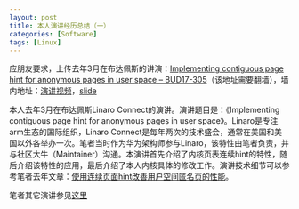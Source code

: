 ```yaml
---
layout: post
title: 本人演讲经历总结（一）
categories: [Software]
tags: [Linux]
---
```


应朋友要求，上传去年3月在布达佩斯的讲演：[Implementing contiguous page hint for anonymous pages in user space – BUD17-305](http://connect.linaro.org/resource/bud17/bud17-305/)（该地址需要翻墙），墙内地址：[演讲视频](https://v.qq.com/x/page/r0670ta67x2.html)，[slide]({{site.url}}/public/documents/bamvor_slides/BUD17-305%20-%20Implement%20contiguous%20page%20hint%20for%20anonymous%20page%20in%20user%20space.pdf)

本人去年3月在布达佩斯Linaro Connect的演讲。演讲题目是：《Implementing contiguous page hint for anonymous pages in user space》。Linaro是专注arm生态的国际组织，Linaro Connect是每年两次的技术盛会，通常在美国和美国以外各举办一次。笔者当时作为华为架构师参与Linaro，该特性由笔者负责，并与社区大牛（Maintainer）沟通。本演讲首先介绍了内核页表连续hint的特性，随后介绍该特性的应用，最后介绍了本人内核具体的修改工作。演讲技术细节可以参考笔者去年文章：[使用连续页面hint改善用户空间匿名页的性能](https://mp.weixin.qq.com/s?__biz=MzI5MzcwODYxMQ==&mid=2247483660&idx=1&sn=2f32af38d6af0f52c9a99b22de27f5cc&chksm=ec6cb720db1b3e369bdf1a67479e06096b47fe9990acc46b41f2da4c66c5be5c1fc35328ee4d#rd)。

笔者其它演讲参见[这里]({{site.url}}/2018/05/my-slide-archieve/)

